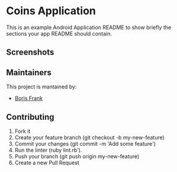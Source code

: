 # Coins Application

This is an example Android Application README to show briefly the sections your app README should contain.

## Screenshots


## Maintainers
This project is mantained by:
* [Boris Frank](http://github.com/frankboris)


## Contributing

1. Fork it
2. Create your feature branch (git checkout -b my-new-feature)
3. Commit your changes (git commit -m 'Add some feature')
4. Run the linter (ruby lint.rb').
5. Push your branch (git push origin my-new-feature)
6. Create a new Pull Request